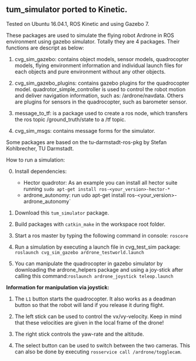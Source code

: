## tum_simulator ported to Kinetic.  

Tested on Ubuntu 16.04.1, ROS Kinetic and using Gazebo 7.  

These packages are used to simulate the flying robot Ardrone in ROS environment using gazebo simulator. Totally they are 4 packages. Their functions are descript as below:  

1. cvg_sim_gazebo: contains object models, sensor models, quadrocopter models, flying environment information and individual launch files for each objects and pure environment without any other objects.  

2. cvg_sim_gazebo_plugins: contains gazebo plugins for the quadrocopter model. quadrotor_simple_controller is used to control the robot motion and deliver navigation information, such as: /ardrone/navdata. Others are plugins for sensors in the quadrocopter, such as barometer sensor.  

3. message_to_tf: is a package used to create a ros node, which transfers the ros topic /ground_truth/state to a /tf topic.  

4. cvg_sim_msgs: contains message forms for the simulator.  

Some packages are based on the tu-darmstadt-ros-pkg by Stefan Kohlbrecher, TU Darmstadt.


How to run a simulation:  

0. Install dependencies:  

    * Hector quadrotor: As an example you can install all hector suite running `sudo apt-get install ros-<your_version>-hector-*`  
    * ardrone_autonomy: run udo apt-get install ros-<your_version>-ardrone_autonomy`  

1. Download this `tum_simulator` package.  

2. Build packages with `catkin_make` in the workspace root folder.  

3. Start a ros master by typing the following command in console: `roscore`  

4. Run a simulation by executing a launch file in cvg_test_sim package: `roslaunch cvg_sim_gazebo ardrone_testworld.launch`  

5. You can manipulate the quadrocopter in gazebo simulator by downloading the ardrone_helpers package and using a joy-stick after calling this command:`roslaunch ardrone_joystick teleop.launch`  


**Information for manipulation via joystick:**

1. The `L1` button starts the quadrocopter. It also works as a deadman button so that the robot will land if you release it during flight.  

2. The left stick can be used to control the vx/vy-velocity. Keep in mind that these velocities are given in the local frame of the drone!  

3. The right stick controls the yaw-rate and the altitude.  

4. The select button can be used to switch between the two cameras. This can also be done by executing `rosservice call /ardrone/togglecam`.  

